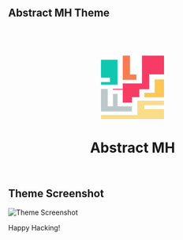 ## Abstract MH Theme
<h1 align="center">
  <br>
    <img src="icon.png" alt="icon" width="128">
  <br><br>
  Abstract MH
  <br>
  <br>
</h1>

## Theme Screenshot
![Theme Screenshot](demo.png)

Happy Hacking!